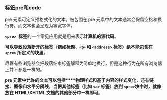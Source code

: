 ### 标签pre和code ###
pre 元素可定义预格式化的文本。被包围在 pre 元素中的文本通常会保留空格和换行符。而文本也会呈现为等宽字体。


**`<pre> `标签**的一个常见应用就是用来表示**计算机的源代码**。


**可以导致段落断开的标签**（**例如标题、`<p>` 和 `<address>` 标签）绝不能包含在` <pre>` 所定义的块里**。

尽管有些浏览器会把段落结束标签解释为简单地换行，但是这种行为在所有浏览器上并不都是一样的。


**pre 元素中允许的文本可以包括****物理样式和基于内容的样式变化**，还有**链接、图像和水平分隔线**。**当把其他标签（比如 `<a>` 标签）放到 `<pre>`块中时，就像放在 HTML/XHTML 文档的其他部分中一样即可**。